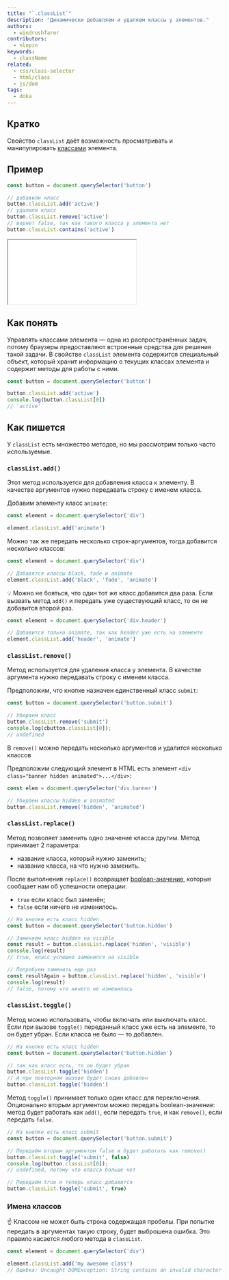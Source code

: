 ```yaml
---
title: "`.classList`"
description: "Динамически добавляем и удаляем классы у элементов."
authors:
  - windrushfarer
contributors:
  - nlopin
keywords:
  - className
related:
  - css/class-selector
  - html/class
  - js/dom
tags:
  - doka
---
```


## Кратко

Свойство `classList` даёт возможность просматривать и манипулировать [классами](/html/class/) элемента.

## Пример

```js
const button = document.querySelector('button')

// добавили класс
button.classList.add('active')
// удалили класс
button.classList.remove('active')
// вернет false, так как такого класса у элемента нет
button.classList.contains('active')
```

<iframe title="Название — Element.classList — Дока" src="demos/Windrushfarer-BaLREeZ/" height="150"></iframe>

## Как понять

Управлять классами элемента — одна из распространённых задач, потому браузеры предоставляют встроенные средства для решения такой задачи. В свойстве `classList` элемента содержится специальный объект, который хранит информацию о текущих классах элемента и содержит методы для работы с ними.

```js
const button = document.querySelector('button')

button.classList.add('active')
console.log(button.classList[0])
// 'active'
```

## Как пишется

У `classList` есть множество методов, но мы рассмотрим только часто используемые.

### `classList.add()`

Этот метод используется для добавления класса к элементу. В качестве аргументов нужно передавать строку с именем класса.

Добавим элементу класс `animate`:

```js
const element = document.querySelector('div')

element.classList.add('animate')
```

Можно так же передать несколько строк-аргументов, тогда добавится несколько классов:

```js
const element = document.querySelector('div')

// Добавятся классы black, fade и animate
element.classList.add('black', 'fade', 'animate')
```

<aside>

💡 Можно не бояться, что один тот же класс добавится два раза. Если вызвать метод `add()` и передать уже существующий класс, то он не добавится второй раз.

</aside>

```js
const element = document.querySelector('div.header')

// Добавится только animate, так как header уже есть на элементе
element.classList.add('header', 'animate')
```

### `classList.remove()`

Метод используется для удаления класса у элемента. В качестве аргумента нужно передавать строку с именем класса.

Предположим, что кнопке назначен единственный класс `submit`:
```js
const button = document.querySelector('button.submit')

// Убираем класс
button.classList.remove('submit')
console.log(сbutton.classList[0]);
// undefined
```

В `remove()` можно передать несколько аргументов и удалится несколько классов

Предположим следующий элемент в HTML есть элемент `<div class="banner hidden animated">...</div>`:

```js
const elem = document.querySelector('div.banner')

// Убираем классы hidden и animated
button.classList.remove('hidden', 'animated')
```

### `classList.replace()`

Метод позволяет заменить одно значение класса другим. Метод принимает 2 параметра:

- название класса, который нужно заменить;
- название класса, на что нужно заменить.

После выполнения `replace()` возвращает [boolean-значение](/js/boolean/), которые сообщает нам об успешности операции:

- `true` если класс был заменён;
- `false` если ничего не изменилось.

```js
// На кнопке есть класс hidden
const button = document.querySelector('button.hidden')

// Заменяем класс hidden на visible
const result = button.classList.replace('hidden', 'visible')
console.log(result)
// true, класс успешно заменился на visible

// Попробуем заменить еще раз
const resultAgain = button.classList.replace('hidden', 'visible')
console.log(result)
// false, потому что ничего не изменилось
```

### `classList.toggle()`

Метод можно использовать, чтобы включать или выключать класс. Если при вызове `toggle()` переданный класс уже есть на элементе, то он будет убран. Если класса не было — то добавлен.

```js
// На кнопке есть класс hidden
const button = document.querySelector('button.hidden')

// так как класс есть, то он будет убран
button.classList.toggle('hidden')
// А при повторном вызове будет снова добавлен
button.classList.toggle('hidden')
```

Метод `toggle()` принимает только один класс для переключения. Опционально вторым аргументом можно передать boolean-значение: метод будет работать как `add()`, если передать `true`, и как `remove()`, если передать `false`.

```js
// На кнопке есть класс submit
const button = document.querySelector('button.submit')

// Передаём вторым аргументом false и будет работать как remove()
button.classList.toggle('submit', false)
console.log(button.classList[0]);
// undefined, потому что класса больше нет

// Передаём true и теперь класс добавится
button.classList.toggle('submit', true)
```

### Имена классов

<aside>

☝️ Классом не может быть строка содержащая пробелы. При попытке передать в аргументах такую строку, будет выброшена ошибка. Это правило касается любого метода в `classList`.

</aside>

```js
const element = document.querySelector('div')

element.classList.add('my awesome class')
// Ошибка: Uncaught DOMException: String contains an invalid character
```
